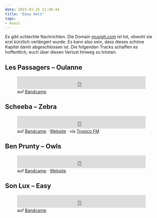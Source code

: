 ```yaml
---
date: 2015-01-25 11:50:44
title: "Easy Owls"
tags:
- music
---
```

Es gibt schlechte Nachrichten. Die Domain <a href="http://musigh.com">musigh.com</a> ist tot, obwohl sie erst kürzlich verlängert wurde. Es kann also sein, dass dieses schöne Kapitel damit abgeschlossen ist. Die folgenden Tracks schaffen es hoffentlich, euch über diesen Verlust hinweg zu trösten.

## Les Passagers – Oulanne

<figure>
    <iframe style="border: 0; width: 100%; height: 42px;" src="http://bandcamp.com/EmbeddedPlayer/album=1600847448/size=small/bgcol=ffffff/linkcol={{ site.ui_color }}/track=3497238414/transparent=true/" seamless><a href="http://souterraine.biz/album/les-passagers-mostla-tape">Les Passagers – Mostla Tape</a></iframe>
    <figcaption>auf <a href="http://souterraine.biz/track/oulanne-2">Bandcamp</a></figcaption>
</figure>

## Scheeba – Zebra

<figure>
    <iframe style="border: 0; width: 100%; height: 42px;" src="https://bandcamp.com/EmbeddedPlayer/album=1969881413/size=small/bgcol=ffffff/linkcol={{ site.ui_color }}/track=2367981367/transparent=true/" seamless><a href="http://scheeba.bandcamp.com/album/queen-of-scheeba">Scheeba – Zebra</a></iframe>
    <figcaption>auf <a href="https://scheeba.bandcamp.com/track/zebra">Bandcamp</a> · <a href="http://www.scheeba.com/">Website</a> · via <a href="http://tropicofm.com/2015/01/queen-of-scheeba/">Tropico FM</a></figcaption>
</figure>

## Ben Prunty – Owls

<figure>
    <iframe style="border: 0; width: 100%; height: 42px;" src="https://bandcamp.com/EmbeddedPlayer/album=937213978/size=small/bgcol=ffffff/linkcol={{ site.ui_color }}/track=2179481739/transparent=true/" seamless><a href="http://benprunty.bandcamp.com/album/gravity-ghost-soundtrack">Ben Prunty – Owls</a></iframe>
    <figcaption>auf <a href="https://benprunty.bandcamp.com/track/owls">Bandcamp</a> · <a href="http://benprunty.com/">Website</a></figcaption>
</figure>

## Son Lux – Easy

<figure>
    <iframe style="border: 0; width: 100%; height: 42px;" src="http://bandcamp.com/EmbeddedPlayer/album=2715593272/size=small/bgcol=ffffff/linkcol={{ site.ui_color }}/track=1455678839/transparent=true/" seamless><a href="http://music.sonluxmusic.com/album/lanterns">Son Lux – Easy</a></iframe>
    <figcaption>auf <a href="http://music.sonluxmusic.com/track/easy">Bandcamp</a></figcaption>
</figure>
